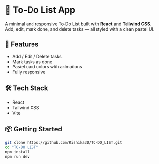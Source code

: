 # 📝 To-Do List App

A minimal and responsive To-Do List built with **React** and **Tailwind CSS**.  
Add, edit, mark done, and delete tasks — all styled with a clean pastel UI.

## 🚀 Features

- Add / Edit / Delete tasks
- Mark tasks as done
- Pastel card colors with animations
- Fully responsive

## 🛠 Tech Stack

- React
- Tailwind CSS
- Vite

## 📦 Getting Started

```bash
git clone https://github.com/Rishika3D/TO-DO_LIST.git
cd "TO-DO LIST"
npm install
npm run dev
